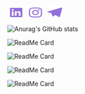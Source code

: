 

<p align="left">
<a href="https://www.linkedin.com/in/alan-kassymbek/" target="blank"><img align="center" src="https://github.com/CopeMonster/CopeMonster/blob/main/assets/linkedin_icon.svg" alt="" height="30" width="40" /></a>
<a href="https://www.instagram.com/memory_leak_maestro/" target="blank"><img align="center" src="https://github.com/CopeMonster/CopeMonster/blob/main/assets/instagram_icon.svg" alt="" height="30" width="40" /></a>
<a href="https://t.me/ton_tony" target="blank"><img align="center" src="https://github.com/CopeMonster/CopeMonster/blob/main/assets/telegram_icon.svg" alt="" height="30" width="40" /></a>
</p>

![Anurag's GitHub stats](https://github-readme-stats.vercel.app/api?username=CopeMonster&show_icons=true&theme=transparent&title_color=9370DB&text_color=9370DB&icon_color=9370DB&border_color=9370DB&border_radius=20&rank_icon=github&include_all_commits=true)

![ReadMe Card](https://github-readme-stats.vercel.app/api/pin/?username=CopeMonster&repo=Copium&theme=transparent&title_color=9370DB&text_color=9370DB&icon_color=9370DB&border_color=9370DB&border_radius=20)

![ReadMe Card](https://github-readme-stats.vercel.app/api/pin/?username=CopeMonster&repo=OpportuNetRewrite&theme=transparent&title_color=9370DB&text_color=9370DB&icon_color=9370DB&border_color=9370DB&border_radius=20)

![ReadMe Card](https://github-readme-stats.vercel.app/api/pin/?username=CopeMonster&repo=KinoReviewRewrite&theme=transparent&title_color=9370DB&text_color=9370DB&icon_color=9370DB&border_color=9370DB&border_radius=20)

![ReadMe Card](https://github-readme-stats.vercel.app/api/pin/?username=CopeMonster&repo=CarShopCRM&theme=transparent&title_color=9370DB&text_color=9370DB&icon_color=9370DB&border_color=9370DB&border_radius=20)
